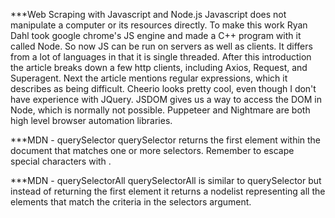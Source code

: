 ***Web Scraping with Javascript and Node.js
Javascript does not manipulate a computer or its resources directly. To make this work Ryan Dahl took google chrome's JS engine and made a C++ program with it called Node. So now JS can be run on servers as well as clients. It differs from a lot of languages in that it is single threaded. After this introduction the article breaks down a few http clients, including Axios, Request, and Superagent. Next the article mentions regular expressions, which it describes as being difficult. Cheerio looks pretty cool, even though I don't have experience with JQuery. JSDOM gives us a way to access the DOM in Node, which is normally not possible. Puppeteer and Nightmare are both high level browser automation libraries.

***MDN - querySelector
querySelector returns the first element within the document that matches one or more selectors. Remember to escape special characters with \.

***MDN - querySelectorAll
querySelectorAll is similar to querySelector but instead of returning the first element it returns a nodelist representing all the elements that match the criteria in the selectors argument.